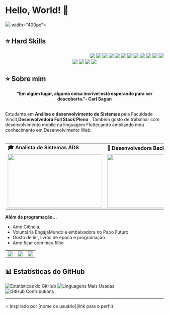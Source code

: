 # Hello, World! 👋

<img src="https://giphy.com/embed/LvlaXOfUxg9mPNGNBK"> width="400px">

## ⭐️ Hard Skills
<div align="right">
  <!-- Python --> <img src="https://img.shields.io/badge/Python-FFD43B?style=for-the-badge&logo=python&logoColor=blue">
  <!-- JavaScript --> <img src="https://img.shields.io/badge/JavaScript-323330?style=for-the-badge&logo=javascript&logoColor=F7DF1E">
  <!-- Kotlin --> <img src="https://img.shields.io/badge/Kotlin-0095D5?&style=for-the-badge&logo=kotlin&logoColor=white">
  <!-- Json --> <img src="https://img.shields.io/badge/json-5E5C5C?style=for-the-badge&logo=json&logoColor=white">
  <!-- Cypress --> <img src="https://img.shields.io/badge/Cypress-639a4f?style=for-the-badge&logo=Cypress&logoColor=white">
  <!-- Selenium --> <img src="https://img.shields.io/badge/Selenium-008000?style=for-the-badge&logo=Selenium&logoColor=white">
  <!-- SQL --> <img src="https://img.shields.io/badge/Microsoft%20SQL%20Server-CC2927?style=for-the-badge&logo=microsoft%20sql%20server&logoColor=white">
  <!-- AOSP --> <img src="https://img.shields.io/badge/AOSP-32de84?style=for-the-badge&logo=Android&logoColor=white">
  <!-- Arduino --> <img src="https://img.shields.io/badge/Arduino-00979C?style=for-the-badge&logo=Arduino&logoColor=white">
  <!-- Adobe XD --> <img src="https://img.shields.io/badge/Adobe%20XD-660066?style=for-the-badge&logo=AdobeXD&logoColor=white">
  <!-- Java --> <img src="https://img.shields.io/badge/Java-ED8B00?style=for-the-badge&logo=java&logoColor=white">
  <!-- PHP --> <img src="https://img.shields.io/badge/PHP-777BB4?style=for-the-badge&logo=php&logoColor=white">
  <br>
</div>

<div align="center">
  <!-- Work Links -->
  <a href="https://github.com/Kell22-mkt" target="_blank"><img src="https://img.shields.io/badge/GitHub-100000?style=for-the-badge&logo=github&logoColor=white" target="_blank"></a>
  <a href="https://www.linkedin.com/in/andreinaoliveira/" target="_blank"><img src="https://img.shields.io/badge/-LinkedIn-%230077B5?style=for-the-badge&logo=linkedin&logoColor=white" target="_blank"></a>
  <a href="kellyckarolin@gmail.com"><img src="https://img.shields.io/badge/Gmail-D14836?style=for-the-badge&logo=gmail&logoColor=white"></a>
  <!-- YT Links -->
  <!-- Social Links -->
  <a href="https://instagram.com/criarcodigos" target="_blank"><img src="https://img.shields.io/badge/-Instagram-%23E4405F?style=for-the-badge&logo=instagram&logoColor=white" target="_blank"></a>
  <!-- OTH Links -->
</div>

## ⭐️ Sobre mim
<div align='center'>
  <b>"Em algum lugar, alguma coisa incrível está esperando para ser descoberta.”- Carl Sagan</b>
</div><br>

Estudante em <b>Análise e desenvolvimento de Sistemas </b> pela Faculdade Vincit,<b>Desenvolvedora Full Stack Pleno</b> </b>. Também gosto de trabalhar com desenvolvimento mobile na linguagem Flutter,</b>ando ampliando meu conhecimento em Desenvolvimento Web.
<br><br>

<div align="center">
  <table>
    <tr>
      <td><b>🎓 Analista de Sistemas ADS </b></td>
      <td><b>🧪 Desenvolvedora Back End </b></td>
    </tr>
    <tr>
      <td><img src="https://apilgriminnarnia.files.wordpress.com/2018/09/legally-blonde-laptop-e1536078931635.jpg" width="300px" height="170px"></td>
      <td><img src="https://reactiongifs.me/wp-content/uploads/2019/05/Testers-Vs-Developers.gif" width="300px" height="170px"> </td>
    </tr>
  </table>
</div>

<b>Além da programação...</b>

- Amo Ciência.
- Voluntária EngajaMundo e embaixadora no Papo Futuro
- Gosto de ler, livros de epoca e programação
- Amo ficar com meu filho

<div align="center">
  <table>
    <tr>
      <td><img src="https://media0.giphy.com/media/iGfkcRNtl8tm8/giphy.gif?cid=ecf05e47a1k280sufqqv0vjqf9zvbwtrm6lc7injzbxk8vf8&ep=v1_gifs_search&rid=giphy.gif&ct=g"></td>
      <td><img src="https://media4.giphy.com/media/UVH47VMR3kkhfyp1PE/giphy.gif?cid=ecf05e47shltas0lxcdvvn9s01nmsjc8wwfvn3wmq1h51kp7&ep=v1_gifs_search&rid=giphy.gif&ct=g"></td>
      <td><img src="https://media1.giphy.com/media/xT8qB45TTnypO1h6KY/giphy.gif?cid=ecf05e47famv5jqcgff87miupm62wvl8v6n1e9nvzbeq3uk2&ep=v1_gifs_search&rid=giphy.gif&ct=g"></td>
    </tr>
  </table>
</div>

## 📊 Estatísticas do GitHub
![Estatísticas do GitHub](https://github-readme-stats.vercel.app/api?username=andreinaoliveira&show_icons=true&theme=synthwave&include_all_commits=true&count_private=true)
![Linguagens Mais Usadas](https://github-readme-stats.vercel.app/api/top-langs/?username=andreinaoliveira&layout=compact&theme=synthwave)
![GitHub Contributions](https://github-readme-streak-stats.herokuapp.com/?user=andreinaoliveira&theme=synthwave)

---

⭐️ Inspirado por [nome de usuário](link para o perfil)

